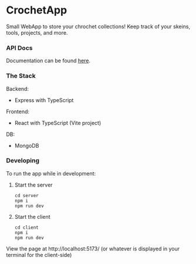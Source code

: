# CrochetApp

Small WebApp to store your chrochet collections! Keep track of your skeins, tools, projects, and more.

### API Docs
Documentation can be found [here](https://github.com/klmork/CrochetApp/tree/main/server#api-routes).

### The Stack

Backend:

- Express with TypeScript

Frontend:

- React with TypeScript (Vite project)

DB:

- MongoDB

### Developing

To run the app while in development:

1. Start the server

   ```
   cd server
   npm i
   npm run dev
   ```

   
2. Start the client

   ```
   cd client
   npm i
   npm run dev
   ```

View the page at http://localhost:5173/ (or whatever is displayed in your terminal for the client-side)
